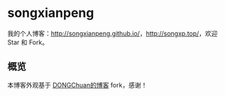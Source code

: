 # songxianpeng

我的个人博客：<http://songxianpeng.github.io/>，<http://songxp.top/>，欢迎 Star 和 Fork。

## 概览

本博客外观基于 [DONGChuan的博客](https://github.com/mzlogin/mzlogin.github.io)  fork，感谢！

[1]: https://github.com/mzlogin/chinese-copywriting-guidelines
[2]: https://help.github.com/articles/setting-up-your-pages-site-locally-with-jekyll/
[3]: https://github.com/mzlogin/mzlogin.github.io/issues/2
